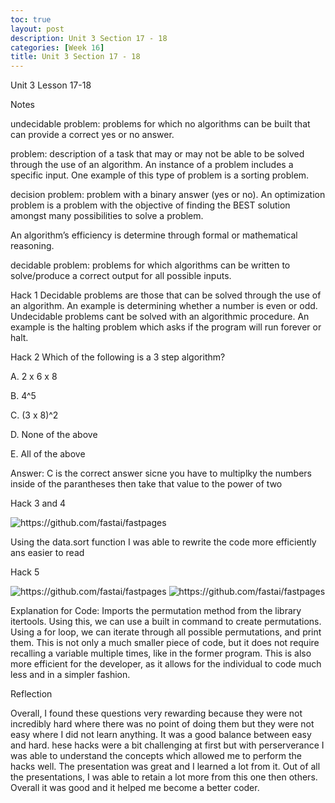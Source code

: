 ```yaml
---
toc: true
layout: post
description: Unit 3 Section 17 - 18
categories: [Week 16]
title: Unit 3 Section 17 - 18
---
```

Unit 3 Lesson 17-18

Notes

undecidable problem: problems for which no algorithms can be built that can provide a correct yes or no answer.

problem: description of a task that may or may not be able to be solved through the use of an algorithm. An instance of a problem includes a specific input. One example of this type of problem is a sorting problem.

decision problem: problem with a binary answer (yes or no). An optimization problem is a problem with the objective of finding the BEST solution amongst many possibilities to solve a problem.

An algorithm’s efficiency is determine through formal or mathematical reasoning.

decidable problem: problems for which algorithms can be written to solve/produce a correct output for all possible inputs.


Hack 1
Decidable problems are those that can be solved through the use of an algorithm. An example is determining whether a number is even or odd. Undecidable problems cant be solved with an algorithmic procedure. An example is the halting problem which asks if the program will run forever or halt.

Hack 2
Which of the following is a 3 step algorithm?

A. 2 x 6 x 8

B. 4^5

C. (3 x 8)^2

D. None of the above

E. All of the above

Answer: C is the correct answer sicne you have to multiplky the numbers inside of the parantheses then take that value to the power of two

Hack 3 and 4

![]({{site.baseurl}}/images/ting.png "https://github.com/fastai/fastpages") 

Using the data.sort function I was able to rewrite the code more efficiently ans easier to read

Hack 5

![]({{site.baseurl}}/images/tingg.png "https://github.com/fastai/fastpages") 
![]({{site.baseurl}}/images/tinggg.png "https://github.com/fastai/fastpages") 

Explanation for Code: Imports the permutation method from the library itertools. Using this, we can use a built in command to create permutations. Using a for loop, we can iterate through all possible permutations, and print them. This is not only a much smaller piece of code, but it does not require recalling a variable multiple times, like in the former program. This is also more efficient for the developer, as it allows for the individual to code much less and in a simpler fashion.

Reflection

Overall, I found these questions very rewarding because they were not incredibly hard where there was no point of doing them but they were not easy where I did not learn anything. It was a good balance between easy and hard. hese hacks were a bit challenging at first but with perserverance I was able to understand the concepts which allowed me to perform the hacks well. The presentation was great and I learned a lot from it. Out of all the presentations, I was able to retain a lot more from this one then others. Overall it was good and it helped me become a better coder. 
